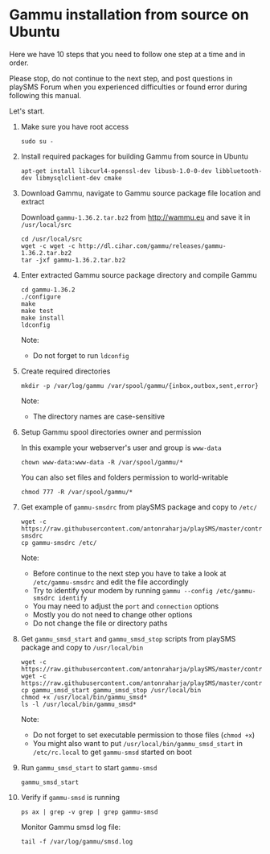 # Gammu installation from source on Ubuntu

Here we have 10 steps that you need to follow one step at a time and in order.

Please stop, do not continue to the next step, and post questions in playSMS Forum when you experienced difficulties or found error during following this manual.

Let's start.

1.  Make sure you have root access

    ```
    sudo su -
    ```

2.  Install required packages for building Gammu from source in Ubuntu

    ```
    apt-get install libcurl4-openssl-dev libusb-1.0-0-dev libbluetooth-dev libmysqlclient-dev cmake
    ```

3.  Download Gammu, navigate to Gammu source package file location and extract
   
    Download `gammu-1.36.2.tar.bz2` from http://wammu.eu and save it in `/usr/local/src`
   
    ```
    cd /usr/local/src
    wget -c wget -c http://dl.cihar.com/gammu/releases/gammu-1.36.2.tar.bz2
    tar -jxf gammu-1.36.2.tar.bz2
    ```

4.  Enter extracted Gammu source package directory and compile Gammu

    ```
    cd gammu-1.36.2
    ./configure
    make
    make test
    make install
    ldconfig
    ```
    
    Note:
    
    - Do not forget to run `ldconfig`

5.  Create required directories

    ```
    mkdir -p /var/log/gammu /var/spool/gammu/{inbox,outbox,sent,error}
    ```
    
    Note:
    
    - The directory names are case-sensitive

6.  Setup Gammu spool directories owner and permission

    In this example your webserver's user and group is `www-data`
   
    ```
    chown www-data:www-data -R /var/spool/gammu/*
    ```
    
    You can also set files and folders permission to world-writable
    
    ```
    chmod 777 -R /var/spool/gammu/*
    ```

7.  Get example of `gammu-smsdrc` from playSMS package and copy to `/etc/`

    ```
    wget -c https://raw.githubusercontent.com/antonraharja/playSMS/master/contrib/gammu/linux/gammu-smsdrc
    cp gammu-smsdrc /etc/
    ```
    
    Note:
   
    - Before continue to the next step you have to take a look at `/etc/gammu-smsdrc` and edit the file accordingly
    - Try to identify your modem by running `gammu --config /etc/gammu-smsdrc identify`
    - You may need to adjust the `port` and `connection` options
    - Mostly you do not need to change other options
    - Do not change the file or directory paths

8.  Get `gammu_smsd_start` and `gammu_smsd_stop` scripts from playSMS package and copy to `/usr/local/bin`

    ```
    wget -c https://raw.githubusercontent.com/antonraharja/playSMS/master/contrib/gammu/linux/gammu_smsd_start
    wget -c https://raw.githubusercontent.com/antonraharja/playSMS/master/contrib/gammu/linux/gammu_smsd_stop
    cp gammu_smsd_start gammu_smsd_stop /usr/local/bin
    chmod +x /usr/local/bin/gammu_smsd*
    ls -l /usr/local/bin/gammu_smsd*
    ```
    
    Note:
   
    - Do not forget to set executable permission to those files (`chmod +x`)
    - You might also want to put `/usr/local/bin/gammu_smsd_start` in `/etc/rc.local` to get `gammu-smsd` started on boot

9.  Run `gammu_smsd_start` to start `gammu-smsd`

    ```
    gammu_smsd_start
    ```

10. Verify if `gammu-smsd` is running

    ```
    ps ax | grep -v grep | grep gammu-smsd
    ```
    
    Monitor Gammu smsd log file:
    
    ```
    tail -f /var/log/gammu/smsd.log
    ```
